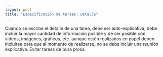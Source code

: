 ```yaml
---
layout: post
title: "Especificación de tareas: Detalle"
---
```

Cuando se escribe el detalle de una tarea, debe ser auto-explicativa, debe incluir la<!--more--> mayor cantidad de información posible y de ser posible con videos, imágenes, gráficos, etc. aunque estén realizados en papel deben incluirse para que al momento de realizarse, no se deba incluir una reunión explicativa. Evitar tareas de pura prosa. 